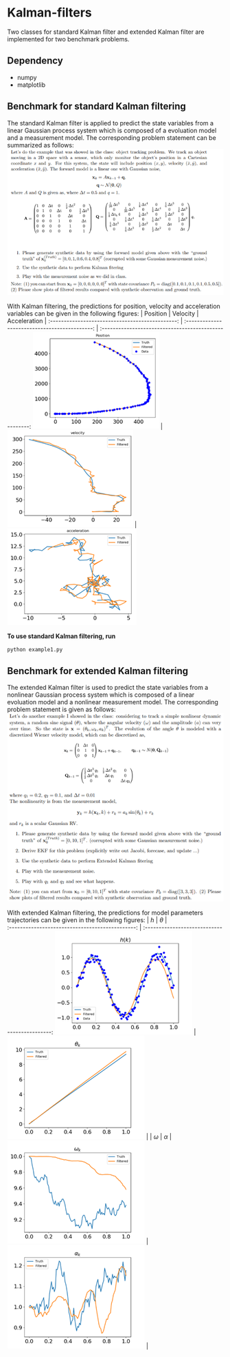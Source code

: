 # Kalman-filters
Two classes for standard Kalman filter and extended Kalman filter are implemented for two benchmark problems.  

## Dependency
- numpy
- matplotlib

## Benchmark for standard Kalman filtering
The standard Kalman filter is applied to predict the state variables from a linear Gaussian process system which is composed of a evoluation model and a measurement model. The corresponding problem statement can be summarized as follows:
![kalman filter](./problem_statement/problem1.PNG)  

With Kalman filtering, the predictions for position, velocity and acceleration variables can be given in the following figures:
|                    Position                    |                 Velocity                     |                      Acceleration                    |
:----------------------------------------------: | :--------------------------------------------: | :----------------------------------------------------: 
![position](./problem1_results/position.png)    | ![velocity](./problem1_results/velocity.png)  | ![acceleration](./problem1_results/acceleration.png)  


**To use standard Kalman filtering, run**
```
python example1.py
```

## Benchmark for extended Kalman filtering
The extended Kalman filter is used to predict the state variables from a nonlinear Gaussian process system which is composed of a linear evoluation model and a nonlinear measurement model. The corresponding problem statement is given as follows:
![extended_kalman filter](./problem_statement/problem2.PNG)  

With extended Kalman filtering, the predictions for model parameters trajectories can be given in the following figures:
|                    *h*                    |                 $\theta$                     |  
:----------------------------------------------: | :--------------------------------------------:
![h](./problem2_results/h.png)                   | ![theta](./problem2_results/theta.png)  |
|                    $\omega$                     |                 $\alpha$                     |  
![omega](./problem2_results/omega.png)    | ![alpha](./problem2_results/alpha.png)  |
